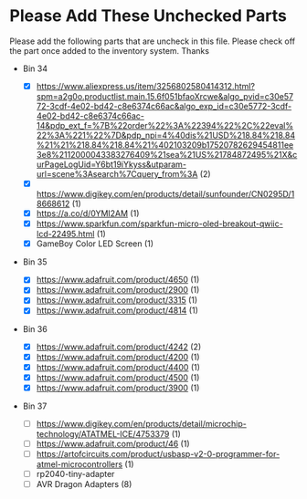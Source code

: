 # Please Add These Unchecked Parts

Please add the following parts that are uncheck in this file. Please check off the part once added to the inventory system. Thanks

- Bin 34

  - [x] https://www.aliexpress.us/item/3256802580414312.html?spm=a2g0o.productlist.main.15.6f051bfaoXrcwe&algo_pvid=c30e5772-3cdf-4e02-bd42-c8e6374c66ac&algo_exp_id=c30e5772-3cdf-4e02-bd42-c8e6374c66ac-14&pdp_ext_f=%7B%22order%22%3A%22394%22%2C%22eval%22%3A%221%22%7D&pdp_npi=4%40dis%21USD%218.84%218.84%21%21%218.84%218.84%21%402103209b17520782629454811ee3e8%2112000043383276409%21sea%21US%21784872495%21X&curPageLogUid=Y6bt19iYkyss&utparam-url=scene%3Asearch%7Cquery_from%3A (2)
  - [x] https://www.digikey.com/en/products/detail/sunfounder/CN0295D/18668612 (1)
  - [x] https://a.co/d/0YMI2AM (1)
  - [x] https://www.sparkfun.com/sparkfun-micro-oled-breakout-qwiic-lcd-22495.html (1)
  - [x] GameBoy Color LED Screen (1)

- Bin 35

  - [x] https://www.adafruit.com/product/4650 (1)
  - [x] https://www.adafruit.com/product/2900 (1)
  - [x] https://www.adafruit.com/product/3315 (1)
  - [x] https://www.adafruit.com/product/4814 (1)

- Bin 36

  - [x] https://www.adafruit.com/product/4242 (2)
  - [x] https://www.adafruit.com/product/4200 (1)
  - [x] https://www.adafruit.com/product/4400 (1)
  - [x] https://www.adafruit.com/product/4500 (1)
  - [x] https://www.adafruit.com/product/3900 (1)

- Bin 37
  - [ ] https://www.digikey.com/en/products/detail/microchip-technology/ATATMEL-ICE/4753379 (1)
  - [ ] https://www.adafruit.com/product/46 (1)
  - [ ] https://artofcircuits.com/product/usbasp-v2-0-programmer-for-atmel-microcontrollers (1)
  - [ ] rp2040-tiny-adapter
  - [ ] AVR Dragon Adapters (8)
